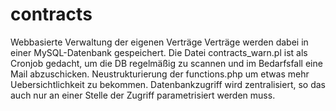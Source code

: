 # contracts
Webbasierte Verwaltung der eigenen Verträge
Verträge werden dabei in einer MySQL-Datenbank gespeichert.
Die Datei contracts_warn.pl ist als Cronjob gedacht, um die DB regelmäßig zu scannen
und im Bedarfsfall eine Mail abzuschicken.
Neustrukturierung der functions.php um etwas mehr Uebersichtlichkeit zu bekommen.
Datenbankzugriff wird zentralisiert, so das auch nur an einer Stelle der Zugriff
parametrisiert werden muss.
